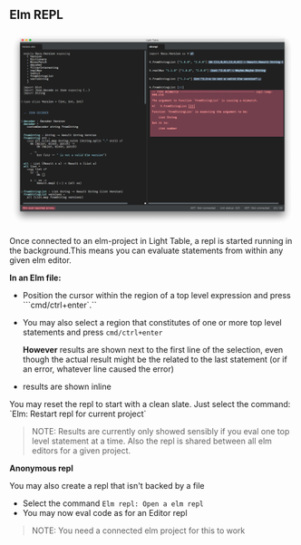 ## Elm REPL

![](/assets/repl.png)

Once connected to an elm-project in Light Table, a repl is started running in the background.This means you can evaluate statements from within any given elm editor.

**In an Elm file:**

* Position the cursor within the region of a top level expression and press ```cmd/ctrl+enter`.``
* You may also select a region that constitutes of one or more top level statements and press `cmd/ctrl+enter`

  **However** results are shown next to the first line of the selection, even though the actual result might be the related to the last statement \(or if an error, whatever line caused the error\)

* results are shown inline


You may reset the repl to start with a clean slate. Just select the command: \`Elm: Restart repl for current project\`

> NOTE: Results are currently only showed sensibly if you eval one top level statement at a time. Also the repl is shared between all elm editors for a given project.

**Anonymous repl**

You may also create a repl that isn't backed by a file

* Select the command `Elm repl: Open a elm repl`
* You may now eval code as for an Editor repl

> NOTE: You need a connected elm project for this to work

## 

